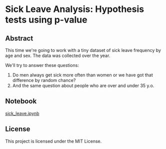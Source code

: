 # Sick Leave Analysis: Hypothesis tests using p-value


## Abstract
This time we're going to work with a tiny dataset of sick leave frequency by age and sex.
The data was collected over the year.

We'll try to answer these questions:
1. Do men always get sick more often than women or we have got that difference by random chance?
2. And the same question about people who are over and under 35 y.o.

## Notebook
[sick_leave.ipynb](sick_leave.ipynb)

## License
This project is licensed under the MIT License.
